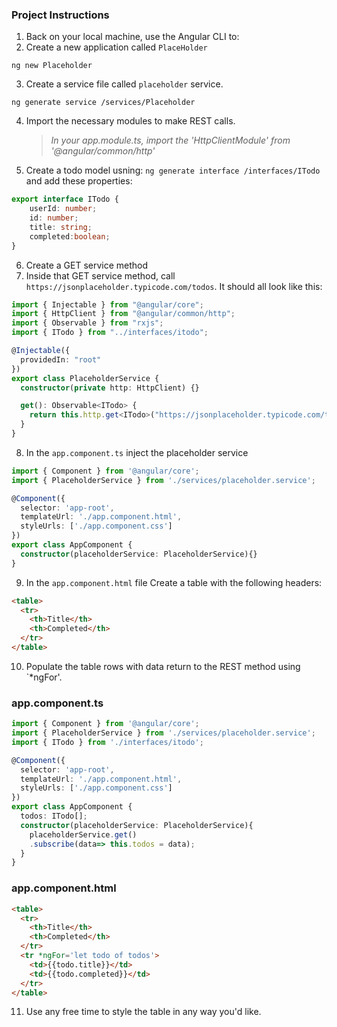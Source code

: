 ### Project Instructions

1. Back on your local machine, use the Angular CLI to:
2. Create a new application called `PlaceHolder`
```
ng new Placeholder
```
3. Create a service file called `placeholder` service.
```
ng generate service /services/Placeholder
```
4. Import the necessary modules to make REST calls.
    > *In your app.module.ts, import the 'HttpClientModule' from '@angular/common/http'*
5. Create a todo model usning: `ng generate interface /interfaces/ITodo` and add these properties:
```typescript
export interface ITodo {
    userId: number;
    id: number;
    title: string;
    completed:boolean;
}

```
6. Create a GET service method
7. Inside that GET service method, call `https://jsonplaceholder.typicode.com/todos`.  It should all look like this:
```typescript
import { Injectable } from "@angular/core";
import { HttpClient } from "@angular/common/http";
import { Observable } from "rxjs";
import { ITodo } from "../interfaces/itodo";

@Injectable({
  providedIn: "root"
})
export class PlaceholderService {
  constructor(private http: HttpClient) {}

  get(): Observable<ITodo> {
    return this.http.get<ITodo>("https://jsonplaceholder.typicode.com/todos");
  }
}
```
8. In the `app.component.ts` inject the placeholder service
```typescript
import { Component } from '@angular/core';
import { PlaceholderService } from './services/placeholder.service';

@Component({
  selector: 'app-root',
  templateUrl: './app.component.html',
  styleUrls: ['./app.component.css']
})
export class AppComponent {
  constructor(placeholderService: PlaceholderService){}
}
```
9. In the `app.component.html` file Create a  table with the following headers:
```html
<table>
  <tr>
    <th>Title</th>
    <th>Completed</th>
  </tr>
</table>
```
10. Populate the table rows with data return to the REST method using `*ngFor'.

### app.component.ts

```typescript
import { Component } from '@angular/core';
import { PlaceholderService } from './services/placeholder.service';
import { ITodo } from './interfaces/itodo';

@Component({
  selector: 'app-root',
  templateUrl: './app.component.html',
  styleUrls: ['./app.component.css']
})
export class AppComponent {
  todos: ITodo[];
  constructor(placeholderService: PlaceholderService){
    placeholderService.get()
    .subscribe(data=> this.todos = data);
  }
}
```

### app.component.html
```html
<table>
  <tr>
    <th>Title</th>
    <th>Completed</th>
  </tr>
  <tr *ngFor='let todo of todos'>
    <td>{{todo.title}}</td>
    <td>{{todo.completed}}</td>
  </tr>
</table>
```
11. Use any free time to style the table in any way you'd like.
